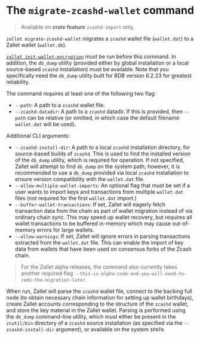 # The `migrate-zcashd-wallet` command

> Available on **crate feature** `zcashd-import` only.

`zallet migrate-zcashd-wallet` migrates a `zcashd` wallet file (`wallet.dat`) to a Zallet
wallet (`wallet.db`).

[`zallet init-wallet-encryption`] must be run before this command. In addition,
the `db_dump` utility (provided either by global installation or a local
source-based `zcashd` installation) must be available. Note that you specifically
need the `db_dump` utility built for BDB version 6.2.23 for greatest reliability.

The command requires at least one of the following two flag:

- `--path`: A path to a `zcashd` wallet file.
- `--zcashd-datadir`: A path to a `zcashd` datadir. If this is provided, then `--path` can
  be relative (or omitted, in which case the default filename `wallet.dat` will be used).

Additional CLI arguments:
- `--zcashd-install-dir`: A path to a local `zcashd` installation directory,
  for source-based builds of `zcashd`. This is used to find the installed
  version of the `db_dump` utility, which is required for operation. If not
  specified, Zallet will attempt to find `db_dump` on the system path; however,
  it is recommended to use a `db_dump` provided via local `zcashd` installation
  to ensure version compatibility with the `wallet.dat` file.
- `--allow-multiple-wallet-imports`: An optional flag that must be set if a
  user wants to import keys and transactions from multiple `wallet.dat` files
  (not required for the first `wallet.dat` import.)
- `--buffer-wallet-transactions`: If set, Zallet will eagerly fetch transaction
  data from the chain as part of wallet migration instead of via ordinary chain
  sync. This may speed up wallet recovery, but requires all wallet transactions
  to be buffered in-memory which may cause out-of-memory errors for large
  wallets.
- `--allow-warnings`: If set, Zallet will ignore errors in parsing transactions
  extracted from the `wallet.dat` file. This can enable the import of key data
  from wallets that have been used on consensus forks of the Zcash chain.

> For the Zallet alpha releases, the command also currently takes another required flag
> `--this-is-alpha-code-and-you-will-need-to-redo-the-migration-later`.

When run, Zallet will parse the `zcashd` wallet file, connect to the backing
full node (to obtain necessary chain information for setting up wallet
birthdays), create Zallet accounts corresponding to the structure of the
`zcashd` wallet, and store the key material in the Zallet wallet. Parsing is
performed using the `db_dump` command-line utility, which must either be
present in the `zcutil/bin` directory of a `zcashd` source installation (as
specified via the `--zcashd-install-dir` argument), or avaliable on the system
`$PATH`.

[`zcashd`]: https://github.com/zcash/zcash
[`zallet init-wallet-encryption`]: init-wallet-encryption.md
[is started]: start.md
